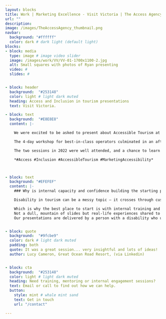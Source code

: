 ```yaml
---
layout: blocks
title: Work | Marketing Excellence - Visit Victoria | The Access Agency
url: ""
description:
image: /images/TheAccessAgency_thumbnail.png
navbar:
  background: "#ffffff"
  color: dark # dark light (default light)
blocks:
- block: media
  type: image # image video slider
  image: /images/work/VV/VV-01-1700x1100-2.jpg
  alt: Small squares with photos of Ryan presenting
  video: #
  slides: #


- block: header
  background:  "#253148"
  color: light # light dark muted
  heading: Access and Inclusion in tourism presentations
  text: Visit Victoria.

- block: text
  background:  "#E8E8E8"
  content: |-

    We were excited to be asked to present about Accessible Tourism at [**Visit Victoria's**](https://corporate.visitvictoria.com "Visit Victoria corporate website") **‘Marketing Excellence’ program**.

    The 4-day workshop for best-in-class operators culminated in an afternoon of presentations about hot opportunities in selected areas – spotlighting First Nations, Sustainability and Accessibility. Ryan spoke about myths, visitor types, revenue opportunities, and legal obligations – followed up by international and local examples and simple steps to getting started.

    The two sessions in 2022 were well attended, and a chance to learn about marketing from the state’s peak body.

    *#Access #Inclusion #AccessibleTourism #MarketingAccessibility*



- block: text
  background: "#EFEFEF"
  content: |-
    ### Why is internal capacity and confidence building the starting point?

    Disability in tourism can be a messy topic – it crosses through customer experience, human rights, revenue, building codes, health and safety, human resources, and marketing.

    Which is why the best place to start is with internal training and awareness.
    Not a dull, mountain of slides but real-life experiences shared to illustrate key factors.
    Our presentations are delivered by a person with a disability who understands how to make the complex simple and provide valuable tools and insights to take away.


- block: quote
  background:  "#9fcbe9"
  color: dark # light dark muted
  padding: both
  quote: It was a great session... very insightful and lots of ideas!
  author: Lucy Cameron, Great Ocean Road Resort, (via Linkedin)


- block: cta
  background:  "#253148"
  color: light # light dark muted
  heading: Need training, mentoring or internal engagement sessions?
  text: Email or call to find out how we can help.
  button:
    style: mint # whale mint sand
    text: Get in touch
    url: "/contact"

---
```

